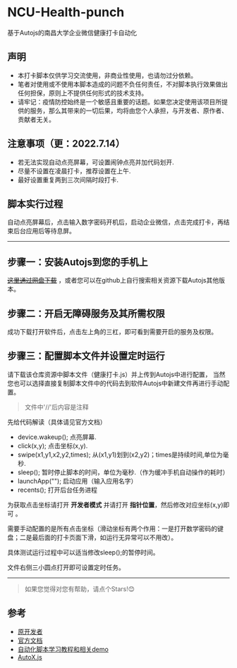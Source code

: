 # NCU-Health-punch
基于Autojs的南昌大学企业微信健康打卡自动化

## 声明
- 本打卡脚本仅供学习交流使用，非商业性使用，也请勿过分依赖。
- 笔者对使用或不使用本脚本造成的问题不负任何责任，不对脚本执行效果做出任何担保，原则上不提供任何形式的技术支持。
- 请牢记：疫情防控始终是一个敏感且重要的话题。如果您决定使用该项目所提供的服务，那么其带来的一切后果，均将由您个人承担，与开发者、原作者、贡献者无关。

## 注意事项（更：2022.7.14）
- 若无法实现自动点亮屏幕，可设置闹钟点亮并加代码划开.
- 尽量不设置在凌晨打卡，推荐设置在上午.
- 最好设置重复两到三次间隔时段打卡.


## 脚本实行过程
自动点亮屏幕后，点击输入数字密码开机后，启动企业微信，点击完成打卡，再结束后台应用后等待息屏。
 
---

## 步骤一：安装Autojs到您的手机上
  [~~这里通过网盘下载~~](https://pan.baidu.com/s/1P-sO9xtVGJWq8voAFBl6dQ?pwd=jc88) ，或者您可以在github上自行搜索相关资源下载Autojs其他版本。
  


## 步骤二：开启无障碍服务及其所需权限
 
 成功下载打开软件后，点击左上角的三杠，即可看到需要开启的服务及权限。
 
  
## 步骤三：配置脚本文件并设置定时运行
 请下载该仓库资源中脚本文件（健康打卡.js）并上传到Autojs中进行配置， 当然您也可以选择直接复制脚本文件中的代码去到软件Autojs中新建文件再进行手动配置。
 > 文件中'//'后内容是注释 
 
 先给代码解读（具体请见官方文档）
 - device.wakeup(); 点亮屏幕.
 - click(x,y);  点击坐标(x,y).
 - swipe(x1,y1,x2,y2,times);  从(x1,y1)划到(x2,y2)；times是持续时间,单位为毫秒.
 - sleep(); 暂时停止脚本的时间，单位为毫秒.（作为缓冲手机自动操作的耗时）
 - launchApp(""); 启动应用（输入应用名字）
 - recents(); 打开后台任务进程
 
 为获取点击坐标请打开 **开发者模式** 并请打开 **指针位置**，然后修改对应坐标(x,y)即可 。
 
 需要手动配置的是所有点击坐标（滑动坐标有两个作用：一是打开数学密码的键盘；二是最后面的打卡页面下滑，如运行无异常可以不用改）。

 具体测试运行过程中可以适当修改sleep();的暂停时间。
 
 文件右侧三小圆点打开即可设置定时任务。
 
---
> 如果您觉得对您有帮助，请点个Stars!:blush:

## 参考
- [原开发者](https://github.com/hyb1996/Auto.js)
- [官方文档](https://pro.autojs.org/docs/#/zh-cn/)
- [自动化脚本学习教程和相关demo](https://github.com/wiatingpub/autojs)
- [AutoX.js](https://github.com/kkevsekk1/AutoX)


